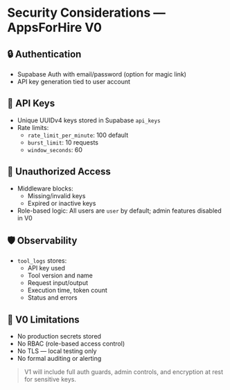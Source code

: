 # Security Considerations — AppsForHire V0

## 🔒 Authentication
- Supabase Auth with email/password (option for magic link)
- API key generation tied to user account

## 🔑 API Keys
- Unique UUIDv4 keys stored in Supabase `api_keys`
- Rate limits:
  - `rate_limit_per_minute`: 100 default
  - `burst_limit`: 10 requests
  - `window_seconds`: 60

## 🚫 Unauthorized Access
- Middleware blocks:
  - Missing/invalid keys
  - Expired or inactive keys
- Role-based logic: All users are `user` by default; admin features disabled in V0

## 🛡 Observability
- `tool_logs` stores:
  - API key used
  - Tool version and name
  - Request input/output
  - Execution time, token count
  - Status and errors

## 🧪 V0 Limitations
- No production secrets stored
- No RBAC (role-based access control)
- No TLS — local testing only
- No formal auditing or alerting

> V1 will include full auth guards, admin controls, and encryption at rest for sensitive keys.